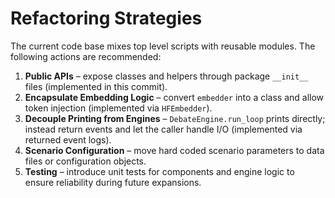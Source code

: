 # Refactoring Strategies

The current code base mixes top level scripts with reusable modules. The following actions are recommended:

1. **Public APIs** – expose classes and helpers through package `__init__` files (implemented in this commit).
2. **Encapsulate Embedding Logic** – convert `embedder` into a class and allow token injection (implemented via `HFEmbedder`).
3. **Decouple Printing from Engines** – `DebateEngine.run_loop` prints directly; instead return events and let the caller handle I/O (implemented via returned event logs).
4. **Scenario Configuration** – move hard coded scenario parameters to data files or configuration objects.
5. **Testing** – introduce unit tests for components and engine logic to ensure reliability during future expansions.
